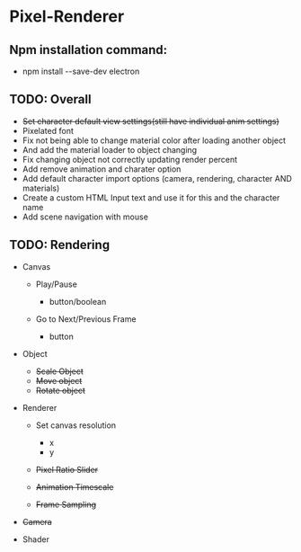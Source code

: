 # Pixel-Renderer

## Npm installation command:
- npm install --save-dev electron

## TODO: Overall
- ~~Set character default view settings(still have individual anim settings)~~
- Pixelated font 
- Fix not being able to change material color after loading another object 
- And add the material loader to object changing
- Fix changing object not correctly updating render percent
- Add remove animation and charater option
- Add default character import options (camera, rendering, character AND materials)
- Create a custom HTML Input text and use it for this and the character name
- Add scene navigation with mouse

## TODO: Rendering
- Canvas

    - Play/Pause
        - button/boolean

    - Go to Next/Previous Frame
        - button

- Object
    - ~~Scale Object~~
    - ~~Move object~~
    - ~~Rotate object~~

- Renderer
    - Set canvas resolution 
        - x
        - y

    - ~~Pixel Ratio Slider~~

    - ~~Animation Timescale~~
    
    - ~~Frame Sampling~~

- ~~Camera~~


- Shader
